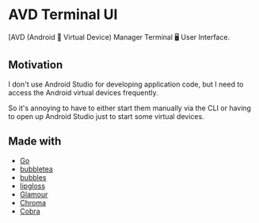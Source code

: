 AVD Terminal UI
===============

[AVD (Android 🤖 Virtual Device) Manager Terminal 🖥️ User Interface.

## Motivation

I don't use Android Studio for developing application code,
but I need to access the Android virtual devices frequently.

So it's annoying to have to either start them manually via the CLI or
having to open up Android Studio just to start some virtual devices.

## Made with

- [Go](https://golang.org/)
- [bubbletea](https://github.com/charmbracelet/bubbletea)
- [bubbles](https://github.com/charmbracelet/bubbles)
- [lipgloss](https://github.com/charmbracelet/lipgloss)
- [Glamour](https://github.com/charmbracelet/glamour)
- [Chroma](https://github.com/alecthomas/chroma)
- [Cobra](https://github.com/spf13/cobra)

